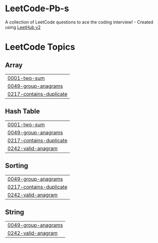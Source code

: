 # LeetCode-Pb-s
A collection of LeetCode questions to ace the coding interview! - Created using [LeetHub v2](https://github.com/arunbhardwaj/LeetHub-2.0)

<!---LeetCode Topics Start-->
# LeetCode Topics
## Array
|  |
| ------- |
| [0001-two-sum](https://github.com/Omar1s/LeetCode-Pb-s/tree/master/0001-two-sum) |
| [0049-group-anagrams](https://github.com/Omar1s/LeetCode-Pb-s/tree/master/0049-group-anagrams) |
| [0217-contains-duplicate](https://github.com/Omar1s/LeetCode-Pb-s/tree/master/0217-contains-duplicate) |
## Hash Table
|  |
| ------- |
| [0001-two-sum](https://github.com/Omar1s/LeetCode-Pb-s/tree/master/0001-two-sum) |
| [0049-group-anagrams](https://github.com/Omar1s/LeetCode-Pb-s/tree/master/0049-group-anagrams) |
| [0217-contains-duplicate](https://github.com/Omar1s/LeetCode-Pb-s/tree/master/0217-contains-duplicate) |
| [0242-valid-anagram](https://github.com/Omar1s/LeetCode-Pb-s/tree/master/0242-valid-anagram) |
## Sorting
|  |
| ------- |
| [0049-group-anagrams](https://github.com/Omar1s/LeetCode-Pb-s/tree/master/0049-group-anagrams) |
| [0217-contains-duplicate](https://github.com/Omar1s/LeetCode-Pb-s/tree/master/0217-contains-duplicate) |
| [0242-valid-anagram](https://github.com/Omar1s/LeetCode-Pb-s/tree/master/0242-valid-anagram) |
## String
|  |
| ------- |
| [0049-group-anagrams](https://github.com/Omar1s/LeetCode-Pb-s/tree/master/0049-group-anagrams) |
| [0242-valid-anagram](https://github.com/Omar1s/LeetCode-Pb-s/tree/master/0242-valid-anagram) |
<!---LeetCode Topics End-->
